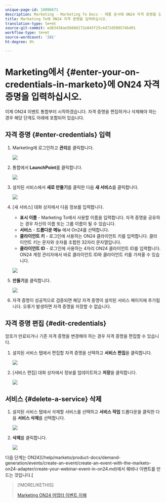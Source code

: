 ```yaml
---
unique-page-id: 10096671
description: Marketing - Marketing To Docs - 제품 문서에 ON24 자격 증명을 입력하십시오.
title: Marketing To에 ON24 자격 증명을 입력하십시오.
translation-type: tm+mt
source-git-commit: ed83438ae5660d172e845f25c4d72d599574bd91
workflow-type: tm+mt
source-wordcount: '281'
ht-degree: 0%

---
```



# Marketing에서 {#enter-your-on-credentials-in-marketo}에 ON24 자격 증명을 입력하십시오.

이제 ON24 이벤트 통합부터 시작하겠습니다. 자격 증명을 편집하거나 삭제해야 하는 경우 해당 단계도 아래에 포함되어 있습니다.

## 자격 증명 {#enter-credentials} 입력

1. Marketing에 로그인하고 **관리**&#x200B;를 클릭합니다.

   ![](assets/admin.png)

1. 통합에서 **LaunchPoint**&#x200B;를 클릭합니다.

   ![](assets/image2015-12-22-13-3a15-3a38.png)

1. 설치된 서비스에서 **새로 만들기**&#x200B;를 클릭한 다음 **새 서비스**&#x200B;를 클릭합니다.

   ![](assets/image2015-12-22-13-3a18-3a54.png)

1. [새 서비스] 대화 상자에서 다음 정보를 입력합니다.

   * **표시 이름**  - Marketing To에서 사용할 이름을 입력합니다. 자격 증명을 공유하는 경우 자신의 이름 또는 그룹 이름이 될 수 있습니다.
   * **서비스**  -  **드롭다운 메뉴** 에서 On24를 선택합니다.
   * **클라이언트 키**  - 로그인에 사용하는 ON24 클라이언트 키를 입력합니다. 클라이언트 키는 문자와 숫자를 조합한 32자리 문자열입니다.
   * **클라이언트 ID**  - 로그인에 사용하는 4자리 ON24 클라이언트 ID를 입력합니다. ON24 계정 관리자에서 바로 클라이언트 ID와 클라이언트 키를 가져올 수 있습니다.

   ![](assets/image2015-12-22-13-3a38-3a52.png)

1. **만들기**&#x200B;를 클릭합니다.

   ![](assets/image2015-12-22-13-3a28-3a55.png)

1. 자격 증명이 성공적으로 검증되면 해당 자격 증명이 설치된 서비스 페이지에 추가됩니다. 오류가 발생하면 자격 증명을 저장할 수 없습니다.

## 자격 증명 편집 {#edit-credentials}

암호가 만료되거나 기존 자격 증명을 변경해야 하는 경우 자격 증명을 편집할 수 있습니다.

1. 설치된 서비스 탭에서 편집할 자격 증명을 선택하고 **서비스 편집**&#x200B;을 클릭합니다.

   ![](assets/six.png)

1. [서비스 편집] 대화 상자에서 정보를 업데이트하고 **저장**&#x200B;을 클릭합니다.

   ![](assets/seven.png)

## 서비스 {#delete-a-service} 삭제

1. 설치된 서비스 탭에서 삭제할 서비스를 선택하고 **서비스 작업** 드롭다운을 클릭한 다음 **서비스 삭제**&#x200B;를 선택합니다.

   ![](assets/eight.png)

1. **삭제**&#x200B;를 클릭합니다.

   ![](assets/nine.png)

다음 단계는 ON24](/help/marketo/product-docs/demand-generation/events/create-an-event/create-an-event-with-the-marketo-on24-adapter/create-your-webinar-event-in-on24.md)에서 웨비나 이벤트를 만드는 것입니다.[

>[!MORELIKETHIS]
>
>[Marketing ON24 어댑터 이벤트 이해](/help/marketo/product-docs/demand-generation/events/create-an-event/create-an-event-with-the-marketo-on24-adapter/understanding-marketo-on24-adapter-events.md)

